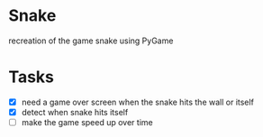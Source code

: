 # Snake
recreation of the game snake using PyGame

# Tasks
- [x] need a game over screen when the snake hits the wall or itself
- [x] detect when snake hits itself
- [ ] make the game speed up over time
